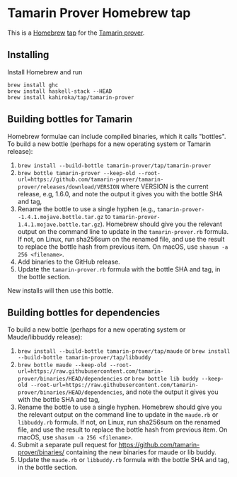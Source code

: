 # Tamarin Prover Homebrew tap

This is a [Homebrew](https://brew.sh/) [tap](https://docs.brew.sh/Taps) for the [Tamarin prover](https://tamarin-prover.github.io).

## Installing

Install Homebrew and run

```
brew install ghc
brew install haskell-stack --HEAD
brew install kahiroka/tap/tamarin-prover
```

## Building bottles for Tamarin
Homebrew formulae can include compiled binaries, which it calls "bottles". To build a new bottle (perhaps for a new operating system or Tamarin release):

1. `brew install --build-bottle tamarin-prover/tap/tamarin-prover`
2. `brew bottle tamarin-prover --keep-old --root-url=https://github.com/tamarin-prover/tamarin-prover/releases/download/VERSION` where VERSION is the current release, e.g, 1.6.0, and note the output it gives you with the bottle SHA and tag,
3. Rename the bottle to use a single hyphen (e.g., `tamarin-prover--1.4.1.mojave.bottle.tar.gz` to `tamarin-prover-1.4.1.mojave.bottle.tar.gz`). Homebrew should give you the relevant output on the command line to update in the `tamarin-prover.rb` formula. If not, on Linux, run sha256sum on the renamed file, and use the result to replace the bottle hash from previous item. On macOS, use `shasum -a 256 <filename>`.
4. Add binaries to the GitHub release.
5. Update the `tamarin-prover.rb` formula with the bottle SHA and tag, in the bottle section.

New installs will then use this bottle.

## Building bottles for dependencies
To build a new bottle (perhaps for a new operating system or Maude/libbuddy release):

1. `brew install --build-bottle tamarin-prover/tap/maude` or `brew install --build-bottle tamarin-prover/tap/libbuddy`
2. `brew bottle maude --keep-old --root-url=https://raw.githubusercontent.com/tamarin-prover/binaries/HEAD/dependencies` or `brew bottle lib buddy --keep-old --root-url=https://raw.githubusercontent.com/tamarin-prover/binaries/HEAD/dependencies`, and note the output it gives you with the bottle SHA and tag,
3. Rename the bottle to use a single hyphen. Homebrew should give you the relevant output on the command line to update in the `maude.rb` or `libbuddy.rb` formula. If not, on Linux, run sha256sum on the renamed file, and use the result to replace the bottle hash from previous item. On macOS, use `shasum -a 256 <filename>`.
4. Submit a separate pull request for https://github.com/tamarin-prover/binaries/ containing the new binaries for maude or lib buddy.
5. Update the `maude.rb` or `libbuddy.rb` formula with the bottle SHA and tag, in the bottle section.
